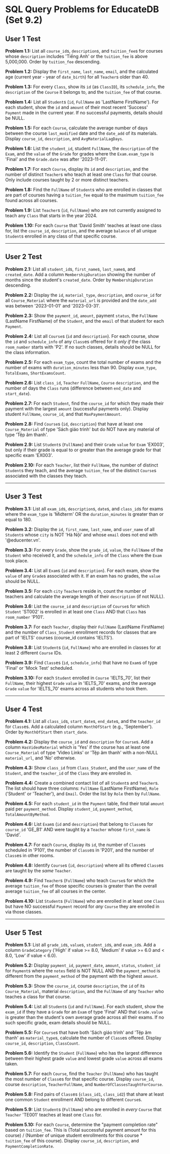 # SQL Query Problems for EducateDB (Set 9.2)

## User 1 Test

**Problem 1.1:**
List all `course_id`s, `description`s, and `tuition_fee`s for courses whose `description` includes 'Tiếng Anh' or the `tuition_fee` is above 5,000,000. Order by `tuition_fee` descending.

**Problem 1.2:**
Display the `first_name`, `last_name`, `email`, and the calculated age (current year - year of `date_birth`) for all `Teacher`s older than 40.

**Problem 1.3:**
For every `Class`, show its `id` (as `ClassID`), its `schedule_info`, the `description` of the `Course` it belongs to, and the `tuition_fee` of that course.

**Problem 1.4:**
List all `Student`s (`id`, `FullName` as 'LastName FirstName'). For each student, show the `id` and `amount` of their most recent 'Success' `Payment` made in the current year. If no successful payments, details should be NULL.

**Problem 1.5:**
For each `Course`, calculate the average number of days between the course `last_modified` date and the `date_add` of its materials. Display `course_id`, `description`, and `AvgMaterialLagDays`.

**Problem 1.6:**
List the `student_id`, student `FullName`, the `description` of the `Exam`, and the `value` of the `Grade` for grades where the `Exam.exam_type` is 'Final' and the `Grade.date` was after '2023-11-01'.

**Problem 1.7:**
For each `Course`, display its `id` and `description`, and the number of distinct `Teacher`s who teach at least one `Class` for that course. Only include courses taught by 2 or more distinct teachers.

**Problem 1.8:**
Find the `FullName` of `Student`s who are enrolled in classes that are part of courses having a `tuition_fee` equal to the maximum `tuition_fee` found across all courses.

**Problem 1.9:**
List `Teacher`s (`id`, `FullName`) who are not currently assigned to teach any `Class` that starts in the year 2024.

**Problem 1.10:**
For each `Course` that 'David Smith' teaches at least one class for, list the `course_id`, `description`, and the average `balance` of all unique `Student`s enrolled in any class of that specific course.

---

## User 2 Test

**Problem 2.1:**
List all `student_id`s, `first_name`s, `last_name`s, and `created_date`. Add a column `MembershipDuration` showing the number of months since the student's `created_date`. Order by `MembershipDuration` descending.

**Problem 2.2:**
Display the `id`, `material_type`, `description`, and `course_id` for all `Course_Material` where the `material_url` is provided and the `date_add` was between '2023-01-01' and '2023-03-31'.

**Problem 2.3:**
Show the `payment_id`, `amount`, payment `status`, the `FullName` (LastName FirstName) of the `Student`, and the `email` of that student for each `Payment`.

**Problem 2.4:**
List all `Course`s (`id` and `description`). For each course, show the `id` and `schedule_info` of any `Class`es offered for it *only if* the class `room_number` starts with 'P2'. If no such classes, details should be NULL for the class information.

**Problem 2.5:**
For each `exam_type`, count the total number of exams and the number of exams with `duration_minutes` less than 90. Display `exam_type`, `TotalExams`, `ShortExamsCount`.

**Problem 2.6:**
List `class_id`, `Teacher` `FullName`, `Course` `description`, and the number of days the `Class` runs (difference between `end_date` and `start_date`).

**Problem 2.7:**
For each `Student`, find the `course_id` for which they made their payment with the largest `amount` (successful payments only). Display student `FullName`, `course_id`, and that `MaxPaymentAmount`.

**Problem 2.8:**
Find `Course`s (`id`, `description`) that have at least one `Course_Material` of type 'Sách giáo trình' but do NOT have any material of type 'Tệp âm thanh'.

**Problem 2.9:**
List `Student`s (`FullName`) and their `Grade` `value` for `Exam` 'EX003', but only if their grade is equal to or greater than the average grade for that specific exam 'EX003'.

**Problem 2.10:**
For each `Teacher`, list their `FullName`, the number of distinct `Student`s they teach, and the average `tuition_fee` of the distinct `Course`s associated with the classes they teach.

---

## User 3 Test

**Problem 3.1:**
List all `exam_id`s, `description`s, `date`s, and `class_id`s for exams where the `exam_type` is 'Midterm' OR the `duration_minutes` is greater than or equal to 180.

**Problem 3.2:**
Display the `id`, `first_name`, `last_name`, and `user_name` of all `Student`s whose `city` is NOT 'Hà Nội' and whose `email` does not end with '@educenter.vn'.

**Problem 3.3:**
For every `Grade`, show the `grade_id`, `value`, the `FullName` of the `Student` who received it, and the `schedule_info` of the `Class` where the `Exam` took place.

**Problem 3.4:**
List all `Exam`s (`id` and `description`). For each exam, show the `value` of any `Grade`s associated with it. If an exam has no grades, the `value` should be NULL.

**Problem 3.5:**
For each `city` `Teacher`s reside in, count the number of teachers and calculate the average length of their `description` (if not NULL).

**Problem 3.6:**
List the `course_id` and `description` of `Course`s for which `Student` 'ST002' is enrolled in at least one `Class` AND that `Class` has `room_number` 'P101'.

**Problem 3.7:**
For each `Teacher`, display their `FullName` (LastName FirstName) and the number of `Class_Student` enrollment records for classes that are part of 'IELTS' courses (course_id contains 'IELTS').

**Problem 3.8:**
List `Student`s (`id`, `FullName`) who are enrolled in classes for at least 2 different `Course` IDs.

**Problem 3.9:**
Find `Class`es (`id`, `schedule_info`) that have no `Exam`s of type 'Final' or 'Mock Test' scheduled.

**Problem 3.10:**
For each `Student` enrolled in `Course` 'IELTS_70', list their `FullName`, their highest `Grade` `value` in 'IELTS_70' exams, and the average `Grade` `value` for 'IELTS_70' exams across all students who took them.

---

## User 4 Test

**Problem 4.1:**
List all `class_id`s, `start_date`s, `end_date`s, and the `teacher_id` for `Class`es. Add a calculated column `MonthOfStart` (e.g., 'September'). Order by `MonthOfStart` then `start_date`.

**Problem 4.2:**
Display the `course_id` and `description` for `Course`s. Add a column `HasVideoMaterial` which is 'Yes' if the course has at least one `Course_Material` of type 'Video Links' or 'Tệp âm thanh' with a non-NULL `material_url`, and 'No' otherwise.

**Problem 4.3:**
Show `class_id` from `Class_Student`, and the `user_name` of the `Student`, and the `teacher_id` of the `Class` they are enrolled in.

**Problem 4.4:**
Create a combined contact list of all `Student`s and `Teacher`s. The list should have three columns: `FullName` (LastName FirstName), `Role` ('Student' or 'Teacher'), and `Email`. Order the list by `Role` then by `FullName`.

**Problem 4.5:**
For each `student_id` in the `Payment` table, find their total `amount` paid per `payment_method`. Display `student_id`, `payment_method`, `TotalAmountByMethod`.

**Problem 4.6:**
List `Exam`s (`id` and `description`) that belong to `Class`es for `course_id` 'GE_B1' AND were taught by a `Teacher` whose `first_name` is 'David'.

**Problem 4.7:**
For each `Course`, display its `id`, the number of `Class`es scheduled in 'P101', the number of `Class`es in 'P201', and the number of `Class`es in other rooms.

**Problem 4.8:**
Identify `Course`s (`id`, `description`) where all its offered `Class`es are taught by the *same* `Teacher`.

**Problem 4.9:**
Find `Teacher`s (`FullName`) who teach `Course`s for which the average `tuition_fee` of those specific courses is greater than the overall average `tuition_fee` of all courses in the center.

**Problem 4.10:**
List `Student`s (`FullName`) who are enrolled in at least one `Class` but have NO successful `Payment` record for *any* `Course` they are enrolled in via those classes.

---

## User 5 Test

**Problem 5.1:**
List all `grade_id`s, `value`s, `student_id`s, and `exam_id`s. Add a column `GradeCategory` ('High' if value >= 8.0, 'Medium' if value >= 6.0 and < 8.0, 'Low' if value < 6.0).

**Problem 5.2:**
Display `payment_id`, `payment_date`, `amount`, `status`, `student_id` for `Payment`s where the `notes` field is NOT NULL AND the `payment_method` is different from the `payment_method` of the payment with the highest `amount`.

**Problem 5.3:**
Show the `course_id`, course `description`, the `id` of its `Course_Material`, material `description`, and the `FullName` of any `Teacher` who teaches a class for that course.

**Problem 5.4:**
List all `Student`s (`id` and `FullName`). For each student, show the `exam_id` if they have a `Grade` for an `Exam` of type 'Final' AND that `Grade.value` is greater than the student's own average grade across all their exams. If no such specific grade, exam details should be NULL.

**Problem 5.5:**
For `Course`s that have both 'Sách giáo trình' and 'Tệp âm thanh' as `material_type`s, calculate the number of `Class`es offered. Display `course_id`, `description`, `ClassCount`.

**Problem 5.6:**
Identify the `Student` (`FullName`) who has the largest difference between their highest grade `value` and lowest grade `value` across all exams taken.

**Problem 5.7:**
For each `Course`, find the `Teacher` (`FullName`) who has taught the most number of `Class`es for that specific course. Display `course_id`, course `description`, `TeacherFullName`, and `NumberOfClassesTaughtForCourse`.

**Problem 5.8:**
Find pairs of `Class`es (`class_id1`, `class_id2`) that share at least one common `Student` enrollment AND belong to different `Course`s.

**Problem 5.9:**
List `Student`s (`FullName`) who are enrolled in *every* `Course` that `Teacher` 'TE001' teaches at least one `Class` for.

**Problem 5.10:**
For each `Course`, determine the "payment completion rate" based on `tuition_fee`. This is (Total successful payment amount for this course) / (Number of unique student enrollments for this course * `tuition_fee` of this course). Display `course_id`, `description`, and `PaymentCompletionRate`.
